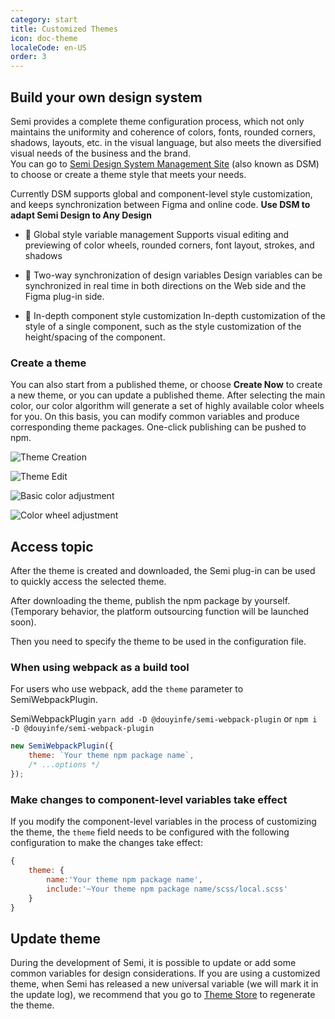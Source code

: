 ```yaml
---
category: start
title: Customized Themes
icon: doc-theme
localeCode: en-US
order: 3
---
```


## Build your own design system

Semi provides a complete theme configuration process, which not only maintains the uniformity and coherence of colors, fonts, rounded corners, shadows, layouts, etc. in the visual language, but also meets the diversified visual needs of the business and the brand.  
You can go to [Semi Design System Management Site](https://semi.design/dsm/) (also known as DSM) to choose or create a theme style that meets your needs.

Currently DSM supports global and component-level style customization, and keeps synchronization between Figma and online code. **Use DSM to adapt Semi Design to Any Design**

- 🎨 Global style variable management
Supports visual editing and previewing of color wheels, rounded corners, font layout, strokes, and shadows

- 🔁 Two-way synchronization of design variables
Design variables can be synchronized in real time in both directions on the Web side and the Figma plug-in side.

- 🧩 In-depth component style customization
In-depth customization of the style of a single component, such as the style customization of the height/spacing of the component.

### Create a theme

You can also start from a published theme, or choose **Create Now** to create a new theme, or you can update a published theme. After selecting the main color, our color algorithm will generate a set of highly available color wheels for you. On this basis, you can modify common variables and produce corresponding theme packages. One-click publishing can be pushed to npm.

![Theme Creation](https://lf9-static.bytednsdoc.com/obj/eden-cn/nuhpxphk/dsm/dsm_welcome.png)

![Theme Edit](https://lf9-static.bytednsdoc.com/obj/eden-cn/nuhpxphk/dsm/dsm_console.png)

![Basic color adjustment](https://lf9-static.bytednsdoc.com/obj/eden-cn/nuhpxphk/dsm/dsm_palette.png)

![Color wheel adjustment](https://lf9-static.bytednsdoc.com/obj/eden-cn/nuhpxphk/dsm/dsm_usage.png)

## Access topic

After the theme is created and downloaded, the Semi plug-in can be used to quickly access the selected theme.

After downloading the theme, publish the npm package by yourself. (Temporary behavior, the platform outsourcing function will be launched soon).

Then you need to specify the theme to be used in the configuration file.

### When using webpack as a build tool

For users who use webpack, add the `theme` parameter to SemiWebpackPlugin.

SemiWebpackPlugin `yarn add -D @douyinfe/semi-webpack-plugin` or `npm i -D @douyinfe/semi-webpack-plugin`

```jsx
new SemiWebpackPlugin({
    theme: `Your theme npm package name`,
    /* ...options */
});
```

### Make changes to component-level variables take effect

If you modify the component-level variables in the process of customizing the theme, the `theme` field needs to be configured with the following configuration to make the changes take effect:

```javascript
{
    theme: {
        name:'Your theme npm package name',
        include:'~Your theme npm package name/scss/local.scss'
    }
}
```

## Update theme

During the development of Semi, it is possible to update or add some common variables for design considerations. If you are using a customized theme, when Semi has released a new universal variable (we will mark it in the update log), we recommend that you go to [Theme Store](https://semi.design/dsm/) to regenerate the theme.
